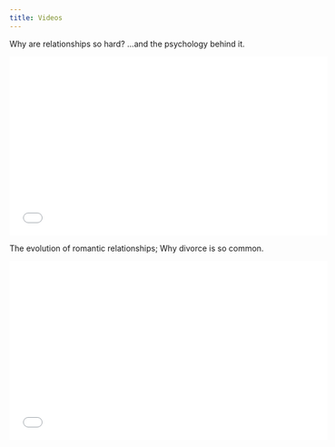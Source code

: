 ```yaml
---
title: Videos
---
```

Why are relationships so hard? ...and the psychology behind it.

<iframe width="560" height="315" src="//www.youtube.com/embed/8o47vTAfPNo" frameborder="0" allowfullscreen></iframe>

The evolution of romantic relationships; Why divorce is so common.

<iframe width="560" height="315" src="//www.youtube.com/embed/OQ9lzI9AfVU" frameborder="0" allowfullscreen></iframe>
